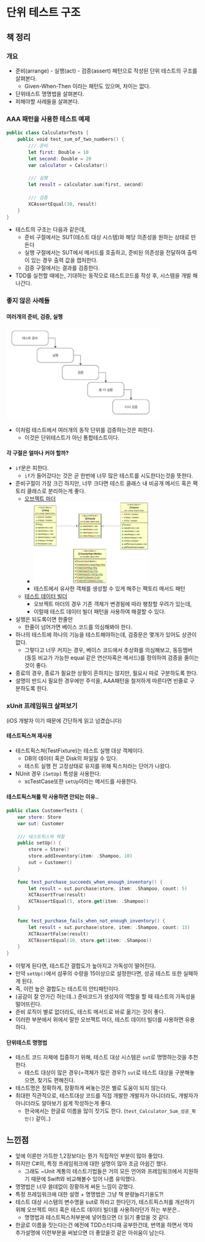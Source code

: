 # 단위 테스트 구조

## 책 정리
### 개요
* 준비(arrange) - 실행(act) - 검증(assert) 패턴으로 작성된 단위 테스트의 구조를 살펴본다.
  * Given-When-Then 이라는 패턴도 있으며, 차이는 없다.
* 단위테스트 명명법을 살펴본다.
* 피해야할 사례들을 살펴본다.

### AAA 패턴을 사용한 테스트 예제
```Swift
public class CalculatorTests {
    public void test_sum_of_two_numbers() {
        /// 준비
        let first: Double = 10
        let second: Double = 20
        var calculator = Calculator()

        /// 실행
        let result = calculator.sum(first, second)

        /// 검증
        XCAssertEqual(30, result)
    }
}
```

* 테스트의 구조는 다음과 같은데,
  * 준비 구절에서는 SUT(테스트 대상 시스템)와 해당 의존성을 원하는 상태로 만든다
  * 실행 구절에서는 SUT에서 메서드를 호출하고, 준비된 의존성을 전달하여 출력이 있는 경우 출력 값을 캡처한다.
  * 검증 구절에서는 결과를 검증한다.
* TDD를 실천할 때에는, 기대하는 동작으로 테스트코드를 작성 후, 시스템을 개발 해 나간다.

### 좋지 않은 사례들
#### 여러개의 준비, 검증, 실행
<img src="ch0301.png" width="400">

* 이처럼 테스트에서 여러개의 동작 단위를 검증하는것은 피한다.
  * 이것은 단위테스트가 아닌 통합테스트이다.

#### 각 구절은 얼마나 커야 할까?
* `if`문은 피한다.
  * `if`가 들어갔다는 것은 곧 한번에 너무 많은 테스트를 시도한다는것을 뜻한다.
* 준비구절이 가장 크긴 하지만, 너무 크다면 테스트 클래스 내 비공개 메서드 혹은 팩토리 클래스로 분리하는게 좋다.
  * [오브젝트 마더](https://java-design-patterns.com/patterns/object-mother/#)
    * <img src="ch0302.png" width="300">
    * 테스트에서 유사한 객체를 생성할 수 있게 해주는 팩토리 메서드 패턴
  * [테스트 데이터 빌더](http://www.natpryce.com/articles/000714.html)
    * 오브젝트 마더의 경우 기존 객체가 변경됨에 따라 팽창할 우려가 있는데,
    * 이럴때 테스트 데이터 빌더 패턴을 사용하여 해결할 수 있다.
* 실행은 되도록이면 한줄만
  * 한줄이 넘어가면 베이스 코드를 의심해봐야 한다.
* 하나의 테스트에 하나의 기능을 테스트해야하는데, 검증문은 몇개가 있어도 상관이 없다.
  * 그렇다고 너무 커지는 경우, 베이스 코드에서 추상화를 의심해보고, 동등멤버(동등 비교가 가능한 equal 같은 연산자혹은 메서드)를 정의하여 검증을 줄이는것이 좋다.
* 종료의 경우, 종료가 필요한 상황이 흔하지는 않지만, 필요시 따로 구분하도록 한다.
* 설명이 반드시 필요한 경우에만 주석을, AAA패턴을 철저하게 따른다면 빈줄로 구분하도록 한다.

### xUnit 프레임워크 살펴보기
(iOS 개발자 이기 때문에 간단하게 읽고 넘겼습니다)

#### 테스트픽스쳐 재사용
* 테스트픽스쳐(TestFixture)는 테스트 실행 대상 객체이다.
  * DB의 데이터 혹은 Disk의 파일일 수 있다.
  * 테스트 실행 전 고정상태로 유지를 위해 픽스처라는 단어가 나왔다.
* NUnit 경우 `[SetUp]` 특성을 사용한다.
  * xcTestCase또한 `setUp`이라는 메서드를 사용한다.

#### 테스트픽스쳐를 막 사용하면 안되는 이유..
```Swift
public class CustomerTests {
    var store: Store
    var sut: Customer

    /// 테스트픽스쳐 역할
    public setUp() {
        store = Store()
        store.addInventory(item: .Shampoo, 10)
        sut = Customer()
    }

    func test_purchase_succeeds_when_enough_inventory() {
        let result = sut.purchase(store, item: .Shampoo, count: 5)
        XCTAssertTrue(result)
        XCTAssertEqual(5, store.get(item: .Shampoo))
    }

    func test_purchase_fails_when_not_enough_inventory() {
        let result = sut.purchase(store, item: .Shampoo, count: 15)
        XCTAssertFalse(result)
        XCTAssertEqual(10, store.get(item: .Shampoo))
    }
}
```

* 이렇게 된다면, 테스트간 결합도가 높아지고 가독성이 떨어진다.
* 만약 `setUp()`에서 샴푸의 수량을 15이상으로 설정한다면, 성공 테스트 또한 실패하게 된다.
* 즉, 이런 높은 결합도는 테스트의 안티패턴이다.
* (공감이 잘 안가긴 하는데..) 준비코드가 생성자의 역할을 할 때 테스트의 가독성을 떨어뜨린다.
* 준비 로직이 별로 없더라도, 테스트 메서드로 바로 옮기는 것이 좋다.
* 이러한 부분에서 위에서 말한 오브젝트 마더, 테스트 데이터 빌더를 사용하면 유용하다.

#### 단위테스트 명명법
* 테스트 코드 자체에 집중하기 위해, 테스트 대상 시스템은 `sut`로 명명하는것을 추천한다.
  * 테스트 대상이 많은 경우(=객체가 많은 경우?) `sut`로 테스트 대상을 구분해놓으면, 찾기도 편해진다.
* 테스트명은 정확하게, 장황하게 써놓는것은 별로 도움이 되지 않는다.
* 최대한 직관적으로, 테스트대상 코드를 직접 개발한 개발자가 아니더라도, 개발자가 아니더라도 알아보기 쉽게 작성하는게 좋다.
  * 한국에서는 한글로 이름을 많이 짓기도 한다. (`test_Calculator_Sum_성공_확인()` 같이..)

## 느낀점
* 앞에 이론만 가득한 1,2장보다는 뭔가 직접적인 부분이 많아 좋았다.
* 하지만 C#의, 특정 프레임워크에 대한 설명이 많아 조금 아쉽긴 했다.
  * 그래도 ~Unit 계통의 테스트기법들은 거의 모든 언어와 프레임워크에서 지원하기 때문에 Swift와 비교해볼수 있어 나름 유익했다.
* 명명법은 너무 쓸데없이 장황하게 써둔 느낌이 강했다.
* 특정 프레임워크에 대한 설명 + 명명법은 그냥 책 분량늘리기용도?!
* 테스트 대상 시스템의 변수명을 sut로 하라고 한다던가, 테스트픽스처를 개선하기 위해 오브젝트 마더 혹은 테스트 데이터 빌더를 사용하라던가 하는 부분은..
  * 명명법과 테스트픽스처부분에 넣어줬으면 더 읽기 좋았을 것 같다.
* 한글로 이름을 짓는다는건 예전에 TDD스터디때 공부한건데, 번역을 하면서 역자 추가설명에 이런부분을 써놨으면 더 좋았을것 같은 아쉬움이 남는다.